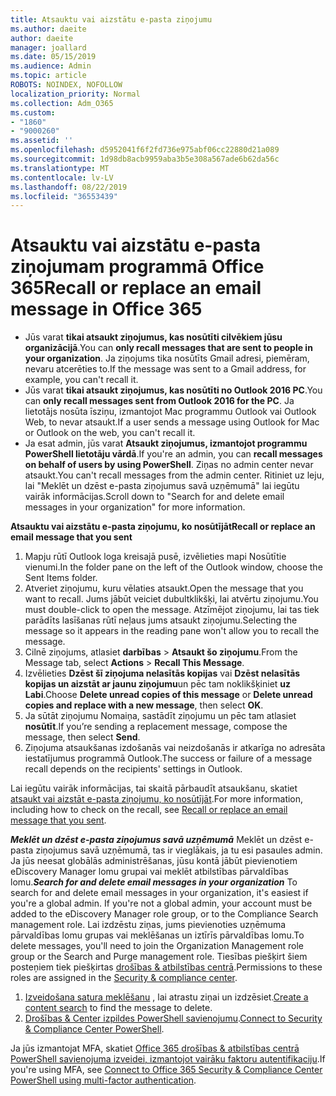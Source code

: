 ```yaml
---
title: Atsauktu vai aizstātu e-pasta ziņojumu
ms.author: daeite
author: daeite
manager: joallard
ms.date: 05/15/2019
ms.audience: Admin
ms.topic: article
ROBOTS: NOINDEX, NOFOLLOW
localization_priority: Normal
ms.collection: Adm_O365
ms.custom:
- "1860"
- "9000260"
ms.assetid: ''
ms.openlocfilehash: d5952041f6f2fd736e975abf06cc22880d21a089
ms.sourcegitcommit: 1d98db8acb9959aba3b5e308a567ade6b62da56c
ms.translationtype: MT
ms.contentlocale: lv-LV
ms.lasthandoff: 08/22/2019
ms.locfileid: "36553439"
---
```

# <a name="recall-or-replace-an-email-message-in-office-365"></a><span data-ttu-id="ae988-102">Atsauktu vai aizstātu e-pasta ziņojumam programmā Office 365</span><span class="sxs-lookup"><span data-stu-id="ae988-102">Recall or replace an email message in Office 365</span></span>

- <span data-ttu-id="ae988-103">Jūs varat **tikai atsaukt ziņojumus, kas nosūtīti cilvēkiem jūsu organizācijā**.</span><span class="sxs-lookup"><span data-stu-id="ae988-103">You can **only recall messages that are sent to people in your organization**.</span></span> <span data-ttu-id="ae988-104">Ja ziņojums tika nosūtīts Gmail adresi, piemēram, nevaru atcerēties to.</span><span class="sxs-lookup"><span data-stu-id="ae988-104">If the message was sent to a Gmail address, for example, you can't recall it.</span></span>
- <span data-ttu-id="ae988-105">Jūs varat **tikai atsaukt ziņojumus, kas nosūtīti no Outlook 2016 PC**.</span><span class="sxs-lookup"><span data-stu-id="ae988-105">You can **only recall messages sent from Outlook 2016 for the PC**.</span></span> <span data-ttu-id="ae988-106">Ja lietotājs nosūta īsziņu, izmantojot Mac programmu Outlook vai Outlook Web, to nevar atsaukt.</span><span class="sxs-lookup"><span data-stu-id="ae988-106">If a user sends a message using Outlook for Mac or Outlook on the web, you can't recall it.</span></span>
- <span data-ttu-id="ae988-107">Ja esat admin, jūs varat **Atsaukt ziņojumus, izmantojot programmu PowerShell lietotāju vārdā**.</span><span class="sxs-lookup"><span data-stu-id="ae988-107">If you're an admin, you can **recall messages on behalf of users by using PowerShell**.</span></span> <span data-ttu-id="ae988-108">Ziņas no admin center nevar atsaukt.</span><span class="sxs-lookup"><span data-stu-id="ae988-108">You can't recall messages from the admin center.</span></span> <span data-ttu-id="ae988-109">Ritiniet uz leju, lai "Meklēt un dzēst e-pasta ziņojumus savā uzņēmumā" lai iegūtu vairāk informācijas.</span><span class="sxs-lookup"><span data-stu-id="ae988-109">Scroll down to "Search for and delete email messages in your organization" for more information.</span></span>

<span data-ttu-id="ae988-110">**Atsauktu vai aizstātu e-pasta ziņojumu, ko nosūtījāt**</span><span class="sxs-lookup"><span data-stu-id="ae988-110">**Recall or replace an email message that you sent**</span></span>

1. <span data-ttu-id="ae988-111">Mapju rūtī Outlook loga kreisajā pusē, izvēlieties mapi Nosūtītie vienumi.</span><span class="sxs-lookup"><span data-stu-id="ae988-111">In the folder pane on the left of the Outlook window, choose the Sent Items folder.</span></span>
2. <span data-ttu-id="ae988-112">Atveriet ziņojumu, kuru vēlaties atsaukt.</span><span class="sxs-lookup"><span data-stu-id="ae988-112">Open the message that you want to recall.</span></span> <span data-ttu-id="ae988-113">Jums jābūt veiciet dubultklikšķi, lai atvērtu ziņojumu.</span><span class="sxs-lookup"><span data-stu-id="ae988-113">You must double-click to open the message.</span></span> <span data-ttu-id="ae988-114">Atzīmējot ziņojumu, lai tas tiek parādīts lasīšanas rūtī neļaus jums atsaukt ziņojumu.</span><span class="sxs-lookup"><span data-stu-id="ae988-114">Selecting the message so it appears in the reading pane won't allow you to recall the message.</span></span>
3. <span data-ttu-id="ae988-115">Cilnē ziņojums, atlasiet **darbības** > **Atsaukt šo ziņojumu**.</span><span class="sxs-lookup"><span data-stu-id="ae988-115">From the Message tab, select **Actions** > **Recall This Message**.</span></span>
4. <span data-ttu-id="ae988-116">Izvēlieties **Dzēst šī ziņojuma nelasītās kopijas** vai **Dzēst nelasītās kopijas un aizstāt ar jaunu ziņojumu**un pēc tam noklikšķiniet **uz Labi**.</span><span class="sxs-lookup"><span data-stu-id="ae988-116">Choose **Delete unread copies of this message** or **Delete unread copies and replace with a new message**, then select **OK**.</span></span>
5. <span data-ttu-id="ae988-117">Ja sūtāt ziņojumu Nomaiņa, sastādīt ziņojumu un pēc tam atlasiet **nosūtīt**.</span><span class="sxs-lookup"><span data-stu-id="ae988-117">If you’re sending a replacement message, compose the message, then select **Send**.</span></span>
6. <span data-ttu-id="ae988-118">Ziņojuma atsaukšanas izdošanās vai neizdošanās ir atkarīga no adresāta iestatījumus programmā Outlook.</span><span class="sxs-lookup"><span data-stu-id="ae988-118">The success or failure of a message recall depends on the recipients' settings in Outlook.</span></span>

<span data-ttu-id="ae988-119">Lai iegūtu vairāk informācijas, tai skaitā pārbaudīt atsaukšanu, skatiet [atsaukt vai aizstāt e-pasta ziņojumu, ko nosūtījāt](https://support.office.com/article/35027f88-d655-4554-b4f8-6c0729a723a0).</span><span class="sxs-lookup"><span data-stu-id="ae988-119">For more information, including how to check on the recall, see [Recall or replace an email message that you sent](https://support.office.com/article/35027f88-d655-4554-b4f8-6c0729a723a0).</span></span>

<span data-ttu-id="ae988-120">***Meklēt un dzēst e-pasta ziņojumus savā uzņēmumā*** Meklēt un dzēst e-pasta ziņojumus savā uzņēmumā, tas ir vieglākais, ja tu esi pasaules admin. Ja jūs neesat globālās administrēšanas, jūsu kontā jābūt pievienotiem eDiscovery Manager lomu grupai vai meklēt atbilstības pārvaldības lomu.</span><span class="sxs-lookup"><span data-stu-id="ae988-120">***Search for and delete email messages in your organization*** To search for and delete email messages in your organization, it's easiest if you're a global admin. If you're not a global admin, your account must be added to the eDiscovery Manager role group, or to the Compliance Search management role.</span></span> <span data-ttu-id="ae988-121">Lai izdzēstu ziņas, jums pievienoties uzņēmuma pārvaldības lomu grupas vai meklēšanas un iztīrīs pārvaldības lomu.</span><span class="sxs-lookup"><span data-stu-id="ae988-121">To delete messages, you'll need to join the Organization Management role group or the Search and Purge management role.</span></span> <span data-ttu-id="ae988-122">Tiesības piešķirt šiem posteņiem tiek piešķirtas [drošības & atbilstības centrā](https://protection.office.com/).</span><span class="sxs-lookup"><span data-stu-id="ae988-122">Permissions to these roles are assigned in the [Security & compliance center](https://protection.office.com/).</span></span>

1. <span data-ttu-id="ae988-123">[Izveidošana satura meklēšanu](https://docs.microsoft.com/office365/securitycompliance/content-search) , lai atrastu ziņai un izdzēsiet.</span><span class="sxs-lookup"><span data-stu-id="ae988-123">[Create a content search](https://docs.microsoft.com/office365/securitycompliance/content-search) to find the message to delete.</span></span>
2. <span data-ttu-id="ae988-124">[Drošības & Center izpildes PowerShell savienojumu](https://docs.microsoft.com/powershell/exchange/office-365-scc/connect-to-scc-powershell/connect-to-scc-powershell?view=exchange-ps).</span><span class="sxs-lookup"><span data-stu-id="ae988-124">[Connect to Security & Compliance Center PowerShell](https://docs.microsoft.com/powershell/exchange/office-365-scc/connect-to-scc-powershell/connect-to-scc-powershell?view=exchange-ps).</span></span> 

<span data-ttu-id="ae988-125">Ja jūs izmantojat MFA, skatiet [Office 365 drošības & atbilstības centrā PowerShell savienojuma izveidei, izmantojot vairāku faktoru autentifikaciju](https://docs.microsoft.com/powershell/exchange/office-365-scc/connect-to-scc-powershell/mfa-connect-to-scc-powershell?view=exchange-ps).</span><span class="sxs-lookup"><span data-stu-id="ae988-125">If you're using MFA, see [Connect to Office 365 Security & Compliance Center PowerShell using multi-factor authentication](https://docs.microsoft.com/powershell/exchange/office-365-scc/connect-to-scc-powershell/mfa-connect-to-scc-powershell?view=exchange-ps).</span></span> 
